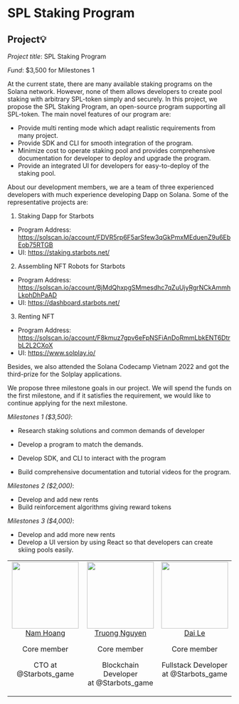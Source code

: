 # SPL Staking Program

## Project💡

*Project title*: SPL Staking Program

*Fund*: $3,500 for Milestones 1

At the current state, there are many available staking programs on the Solana network. However, none of them allows developers to create pool staking with arbitrary SPL-token simply and securely. In this project, we propose the SPL Staking Program, an open-source program supporting all SPL-token. The main novel features of our program are:
  - Provide multi renting mode which adapt realistic requirements from many project.
  - Provide SDK and CLI for smooth integration of the program.
  - Minimize cost to operate staking pool and provides comprehensive documentation for developer to deploy and upgrade the program.
  - Provide an integrated UI for developers for easy-to-deploy of the staking pool.
 
About our development members, we are a team of three experienced developers with much experience developing ​​Dapp on Solana. Some of the representative projects are:

1. Staking Dapp for Starbots
  * Program Address: https://solscan.io/account/FDVR5rp6F5arSfew3qGkPmxMEduenZ9u6EbEob75RTGB
  * UI: https://staking.starbots.net/

2. Assembling NFT Robots for Starbots
  * Program Address: https://solscan.io/account/BjMdQhxpgSMmesdhc7qZuUjyRgrNCkAmmhLkphDhPaAD
  * UI: https://dashboard.starbots.net/


3. Renting NFT
  * Program Address: https://solscan.io/account/F8kmuz7gpv6eFpNSFiAnDoRmmLbkENT6DtrbL2L2CXoX
  * UI: https://www.solplay.io/

Besides, we also attended the Solana Codecamp Vietnam 2022 and got the third-prize for the Solplay applications.

We propose three milestone goals in our project. We will spend the funds on the first milestone, and if it satisfies the requirement, we would like to continue applying for the next milestone. 

*Milestones 1 ($3,500)*:

- Research staking solutions and common demands of developer

- Develop a program to match the demands.

- Develop SDK, and CLI to interact with the program

- Build comprehensive documentation and tutorial videos for the program. 

*Milestones 2 ($2,000)*:

- Develop and add new rents
- Build reinforcement algorithms giving reward tokens

*Milestones 3 ($4,000)*:

- Develop and add more new rents
- Develop a UI version by using React so that developers can create skiing pools easily.

<table>
  <tbody>
    <tr>
      <td align="center" valign="top">
        <img width="150" height="150" src="https://github.com/particle4dev.png?s=150">
        <br>
        <a href="https://github.com/particle4dev">Nam Hoang</a>
        <p>Core member</p>
        <p>CTO at @Starbots_game</p>
      </td>
      <td align="center" valign="top">
        <img width="150" height="150" src="https://github.com/truonggau.png?s=150">
        <br>
        <a href="https://github.com/truonggau">Truong Nguyen</a>
        <p>Core member</p>
        <p>Blockchain Developer <br> at @Starbots_game</p>
      </td>
      <td align="center" valign="top">
        <img width="150" height="150" src="https://github.com/DaiLV0201.png?s=150">
        <br>
        <a href="https://github.com/DaiLV0201">Dai Le</a>
        <p>Core member</p>
        <p>Fullstack Developer <br> at @Starbots_game</p>
      </td>
     </tr>
  </tbody>
</table>
